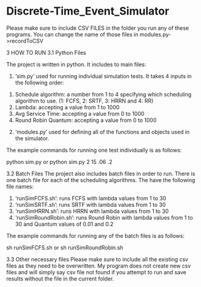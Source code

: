 # Discrete-Time_Event_Simulator

Please make sure to include CSV FILES in the folder you run any of these programs. You can change the name of those files in modules.py->recordToCSV

3	HOW TO RUN
3.1	Python Files

The project is written in python. It includes to main files:

1.	‘sim.py’ used for running individual simulation tests. It takes 4 inputs in the following order:
1)	Schedule algorithm: a number from 1 to 4 specifying which scheduling algorithm to use. (1: FCFS, 2: SRTF, 3: HRRN and 4: RR)
2)	Lambda: accepting a value from 1 to 1000
3)	Avg Service Time: accepting a value from 0 to 1000
4)	Round Robin Quantum: accepting a value from 0 to 1000

2.	‘modules.py’ used for defining all of the functions and objects used in the simulator.

The example commands for running one test individually is as follows:

python sim.py or python sim.py 2 15 .06 .2

3.2	Batch Files
	The project also includes batch files in order to run. There is one batch file for each of the scheduling algorithms. The have the following file names:

1.	‘runSimFCFS.sh’: runs FCFS with lambda values from 1 to 30
2.	‘runSimSRTF.sh’: runs SRTF with lambda values from 1 to 30
3.	‘runSimHRRN.sh’: runs HRRN with lambda values from 1 to 30
4.	‘runSimRoundRobin.sh’: runs Round Robin with lambda values from 1 to 30 and Quantum values of 0.01 and 0.2

The example commands for running any of the batch files is as follows:

sh runSimFCFS.sh or sh runSimRoundRobin.sh

3.3	Other necessary files
	Please make sure to include all the existing csv files as they need to be overwritten. My program does not create new csv files and will simply say csv file not found if you attempt to run and save results without the file in the current folder.
